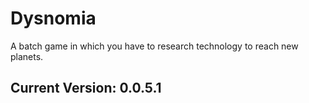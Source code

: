 # Dysnomia
A batch game in which you have to research technology to reach new planets.
## Current Version: 0.0.5.1 
